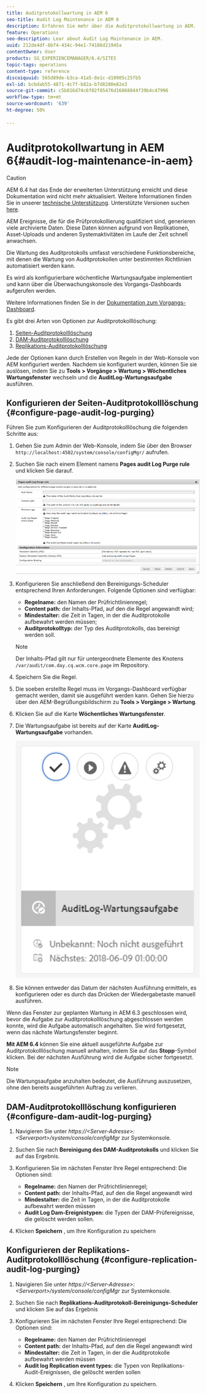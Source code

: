 ```yaml
---
title: Auditprotokollwartung in AEM 6
seo-title: Audit Log Maintenance in AEM 6
description: Erfahren Sie mehr über die Auditprotokollwartung in AEM.
feature: Operations
seo-description: Lear about Audit Log Maintenance in AEM.
uuid: 212de4df-6bf4-434c-94e1-74186d21945a
contentOwner: User
products: SG_EXPERIENCEMANAGER/6.4/SITES
topic-tags: operations
content-type: reference
discoiquuid: 565d89de-b3ca-41a5-8e1c-d10905c25fb5
exl-id: bcbdab55-4871-4c7f-b82a-b7d8280e82e3
source-git-commit: c5b816d74c6f02f85476d16868844f39b4c47996
workflow-type: tm+mt
source-wordcount: '639'
ht-degree: 50%

---
```


# Auditprotokollwartung in AEM 6{#audit-log-maintenance-in-aem}

>[!CAUTION]
>
>AEM 6.4 hat das Ende der erweiterten Unterstützung erreicht und diese Dokumentation wird nicht mehr aktualisiert. Weitere Informationen finden Sie in unserer [technische Unterstützung](https://helpx.adobe.com/de/support/programs/eol-matrix.html). Unterstützte Versionen suchen [here](https://experienceleague.adobe.com/docs/?lang=de).

AEM Ereignisse, die für die Prüfprotokollierung qualifiziert sind, generieren viele archivierte Daten. Diese Daten können aufgrund von Replikationen, Asset-Uploads und anderen Systemaktivitäten im Laufe der Zeit schnell anwachsen.

Die Wartung des Auditprotokolls umfasst verschiedene Funktionsbereiche, mit denen die Wartung von Auditprotokollen unter bestimmten Richtlinien automatisiert werden kann.

Es wird als konfigurierbare wöchentliche Wartungsaufgabe implementiert und kann über die Überwachungskonsole des Vorgangs-Dashboards aufgerufen werden.

Weitere Informationen finden Sie in der [Dokumentation zum Vorgangs-Dashboard](/help/sites-administering/operations-dashboard.md).

Es gibt drei Arten von Optionen zur Auditprotokolllöschung:

1. [Seiten-Auditprotokolllöschung](/help/sites-administering/operations-audit-log.md#configure-page-audit-log-purging)
1. [DAM-Auditprotokolllöschung](/help/sites-administering/operations-audit-log.md#configure-dam-audit-log-purging)
1. [Replikations-Auditprotokolllöschung](/help/sites-administering/operations-audit-log.md#configure-replication-audit-log-purging)

Jede der Optionen kann durch Erstellen von Regeln in der Web-Konsole von AEM konfiguriert werden. Nachdem sie konfiguriert wurden, können Sie sie auslösen, indem Sie zu **Tools > Vorgänge > Wartung > Wöchentliches Wartungsfenster** wechseln und die **AuditLog-Wartungsaufgabe** ausführen.

## Konfigurieren der Seiten-Auditprotokolllöschung {#configure-page-audit-log-purging}

Führen Sie zum Konfigurieren der Auditprotokolllöschung die folgenden Schritte aus:

1. Gehen Sie zum Admin der Web-Konsole, indem Sie über den Browser `http://localhost:4502/system/console/configMgr/` aufrufen.

1. Suchen Sie nach einem Element namens **Pages audit Log Purge rule** und klicken Sie darauf.

   ![chlimage_1-365](assets/chlimage_1-365.png)

1. Konfigurieren Sie anschließend den Bereinigungs-Scheduler entsprechend Ihren Anforderungen. Folgende Optionen sind verfügbar:

   * **Regelname:** den Namen der Prüfrichtlinienregel;
   * **Content path:** der Inhalts-Pfad, auf den die Regel angewandt wird;
   * **Mindestalter:** die Zeit in Tagen, in der die Auditprotokolle aufbewahrt werden müssen;
   * **Auditprotokolltyp:** der Typ des Auditprotokolls, das bereinigt werden soll.

   >[!NOTE]
   >
   >Der Inhalts-Pfad gilt nur für untergeordnete Elemente des Knotens `/var/audit/com.day.cq.wcm.core.page` im Repository.

1. Speichern Sie die Regel.
1. Die soeben erstellte Regel muss im Vorgangs-Dashboard verfügbar gemacht werden, damit sie ausgeführt werden kann. Gehen Sie hierzu über den AEM-Begrüßungsbildschirm zu **Tools > Vorgänge > Wartung**.

1. Klicken Sie auf die Karte **Wöchentliches Wartungsfenster**.

1. Die Wartungsaufgabe ist bereits auf der Karte **AuditLog-Wartungsaufgabe** vorhanden.

   ![chlimage_1-366](assets/chlimage_1-366.png)

1. Sie können entweder das Datum der nächsten Ausführung ermitteln, es konfigurieren oder es durch das Drücken der Wiedergabetaste manuell ausführen.

Wenn das Fenster zur geplanten Wartung in AEM 6.3 geschlossen wird, bevor die Aufgabe zur Auditprotokolllöschung abgeschlossen werden konnte, wird die Aufgabe automatisch angehalten. Sie wird fortgesetzt, wenn das nächste Wartungsfenster beginnt.

**Mit AEM 6.4** können Sie eine aktuell ausgeführte Aufgabe zur Auditprotokolllöschung manuell anhalten, indem Sie auf das **Stopp**-Symbol klicken. Bei der nächsten Ausführung wird die Aufgabe sicher fortgesetzt.

>[!NOTE]
>
>Die Wartungsaufgabe anzuhalten bedeutet, die Ausführung auszusetzen, ohne den bereits ausgeführten Auftrag zu verlieren.

## DAM-Auditprotokolllöschung konfigurieren {#configure-dam-audit-log-purging}

1. Navigieren Sie unter *https://&lt;Server-Adresse>:&lt;Serverport>/system/console/configMgr* zur Systemkonsole.
1. Suchen Sie nach **Bereinigung des DAM-Auditprotokolls** und klicken Sie auf das Ergebnis.
1. Konfigurieren Sie im nächsten Fenster Ihre Regel entsprechend: Die Optionen sind:

   * **Regelname:** den Namen der Prüfrichtlinienregel;
   * **Content path:** der Inhalts-Pfad, auf den die Regel angewandt wird
   * **Mindestalter:** die Zeit in Tagen, in der die Auditprotokolle aufbewahrt werden müssen
   * **Audit Log Dam-Ereignistypen:** die Typen der DAM-Prüfereignisse, die gelöscht werden sollen.

1. Klicken **Speichern** , um Ihre Konfiguration zu speichern

## Konfigurieren der Replikations-Auditprotokolllöschung  {#configure-replication-audit-log-purging}

1. Navigieren Sie unter *https://&lt;Server-Adresse>:&lt;Serverport>/system/console/configMgr* zur Systemkonsole.
1. Suchen Sie nach **Replikations-Auditprotokoll-Bereinigungs-Scheduler** und klicken Sie auf das Ergebnis
1. Konfigurieren Sie im nächsten Fenster Ihre Regel entsprechend: Die Optionen sind:

   * **Regelname:** den Namen der Prüfrichtlinienregel
   * **Content path:** der Inhalts-Pfad, auf den die Regel angewandt wird
   * **Mindestalter:** die Zeit in Tagen, in der die Auditprotokolle aufbewahrt werden müssen
   * **Audit log Replication event types:** die Typen von Replikations-Audit-Ereignissen, die gelöscht werden sollen

1. Klicken **Speichern** , um Ihre Konfiguration zu speichern.
